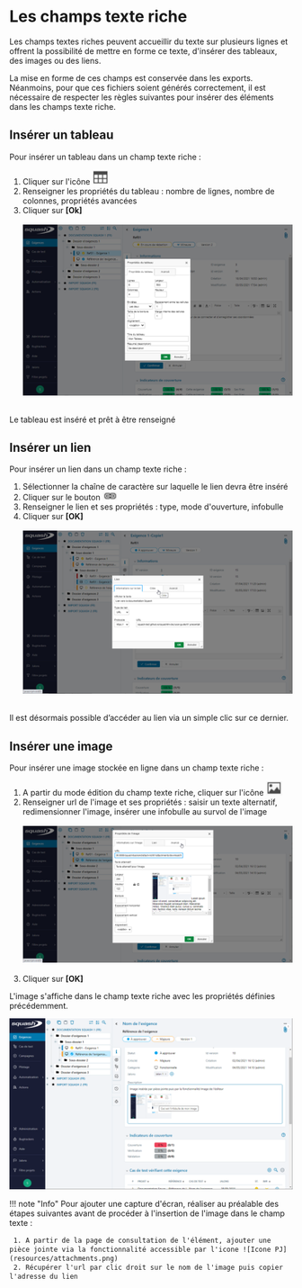 # Les champs texte riche

Les champs textes riches peuvent accueillir du texte sur plusieurs lignes et offrent la possibilité de mettre en forme ce texte, d'insérer des tableaux, des images ou des liens.

La mise en forme de ces champs est conservée dans les exports. Néanmoins, pour que ces fichiers soient générés correctement, il est nécessaire de respecter les règles suivantes pour insérer des éléments dans les champs texte riche. 

## Insérer un tableau

Pour insérer un tableau dans un champ texte riche :

 1. Cliquer sur l'icône ![Tableau](resources/tableau1.png)
 2. Renseigner les propriétés du tableau : nombre de lignes, nombre de colonnes, propriétés avancées
 3. Cliquer sur **[Ok]**
 <br/><br/>
![Ajouter un tableau](resources/action-generique-ajout-tableau.png)
<br/><br/>

Le tableau est inséré et prêt à être renseigné

## Insérer un lien

Pour insérer un lien dans un champ texte riche :

 1. Sélectionner la chaîne de caractère sur laquelle le lien devra être inséré
 2. Cliquer sur le bouton ![lien](resources/lien1.png)
 3. Renseigner le lien et ses propriétés : type, mode d'ouverture, infobulle
 4. Cliquer sur **[OK]**
<br/><br/>
![Lien](resources/champtr-lien-fr.png)
<br/><br/>
 
Il est désormais possible d’accéder au lien via un simple clic sur ce dernier.

## Insérer une image

Pour insérer une image stockée en ligne dans un champ texte riche : 

 1. A partir du mode édition du champ texte riche,  cliquer sur l'icône ![Image](resources/image1.png)
 2. Renseigner url de l'image et ses propriétés : saisir un texte alternatif, redimensionner l'image, insérer une infobulle au survol de l'image
<br/><br/>
![Propriété de l'image à insérer](resources/champtr-propriete-image-fr.png)
<br/><br/>
 3. Cliquer sur **[OK]**

L'image s'affiche dans le champ texte riche avec les propriétés définies précédemment.

![Rendu image insérée](resources/champtr-image-inseree-fr.png)

!!! note "Info"
	Pour ajouter une capture d'écran, réaliser au préalable des étapes suivantes avant de procéder à l'insertion de l'image dans le champ texte : 

	 1. A partir de la page de consultation de l'élément, ajouter une pièce jointe via la fonctionnalité accessible par l'icone ![Icone PJ](resources/attachments.png)
	 2. Récupérer l'url par clic droit sur le nom de l'image puis copier l'adresse du lien
